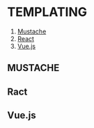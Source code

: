 # TEMPLATING
1. [Mustache](#MUSTACHE)
1. [React](#React)
1. [Vue.js](#Vue.js)
## MUSTACHE


## Ract


## Vue.js
